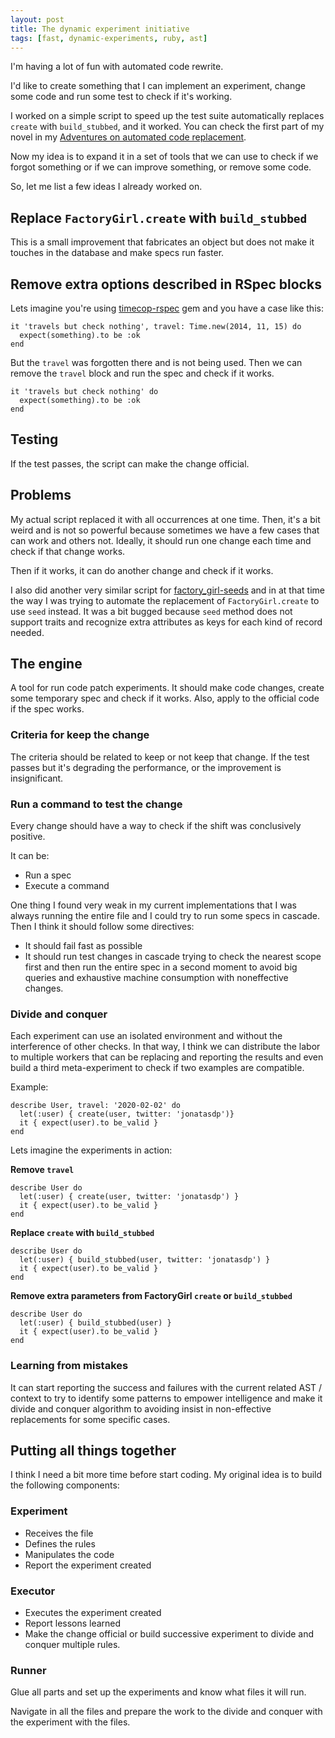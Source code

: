 ```yaml
---
layout: post
title: The dynamic experiment initiative
tags: [fast, dynamic-experiments, ruby, ast]
---
```


I'm having a lot of fun with automated code rewrite.

I'd like to create something that I can implement an experiment,
change some code and run some test to check if it's working.

I worked on a simple script to speed up the test suite automatically
replaces `create` with `build_stubbed`, and it worked. You can check the first
part of my novel in my
[Adventures on automated code replacement](https://ideia.me/adventures-on-automated-code-replacement).

Now my idea is to expand it in a set of tools that we can use to check if we
forgot something or if we can improve something, or remove some code.

So, let me list a few ideas I already worked on.

## Replace `FactoryGirl.create` with `build_stubbed`

This is a small improvement that fabricates an object but does not make it
touches in the database and make specs run faster.

## Remove extra options described in RSpec blocks

Lets imagine you're using [timecop-rspec](https://github.com/avantoss/timecop-rspec#usage)
gem and you have a case like this:

```
it 'travels but check nothing', travel: Time.new(2014, 11, 15) do
  expect(something).to be :ok
end
```

But the `travel` was forgotten there and is not being used. Then we can remove
the `travel` block and run the spec and check if it works.

```
it 'travels but check nothing' do
  expect(something).to be :ok
end
```
## Testing

If the test passes, the script can make the change official.

## Problems

My actual script replaced it with all occurrences at one time. Then, it's a bit weird
and is not so powerful because sometimes we have a few cases that can work and
others not. Ideally, it should run one change each time and check if that change
works.

Then if it works, it can do another change and check if it works.

I also did another very similar script for
[factory_girl-seeds](https://github.com/evrone/factory_girl-seeds) and in at that time
the way I was trying to automate the replacement of `FactoryGirl.create` to use
`seed` instead. It was a bit bugged because `seed` method does not support traits and
recognize extra attributes as keys for each kind of record needed.

## The engine

A tool for run code patch experiments. It should make code changes,
create some temporary spec and check if it works. Also, apply to the official code
if the spec works.

### Criteria for keep the change

The criteria should be related to keep or not keep that change. If the test
passes but it's degrading the performance, or the improvement is insignificant.

### Run a command to test the change

Every change should have a way to check if the shift was conclusively positive.

It can be:

- Run a spec
- Execute a command

One thing I found very weak in my current implementations that I was always
running the entire file and I could try to run some specs in cascade. Then I
think it should follow some directives:

- It should fail fast as possible
- It should run test changes in cascade trying to check the nearest scope first
  and then run the entire spec in a second moment to avoid big
  queries and exhaustive machine consumption with noneffective changes.

### Divide and conquer

Each experiment can use an isolated environment and without the interference of
other checks. In that way, I think we can distribute the labor to multiple
workers that can be replacing and reporting the results and even build a third
meta-experiment to check if two examples are compatible.

Example:

```
describe User, travel: '2020-02-02' do
  let(:user) { create(user, twitter: 'jonatasdp')}
  it { expect(user).to be_valid }
end
```

Lets imagine the experiments in action:

**Remove `travel`**

```
describe User do
  let(:user) { create(user, twitter: 'jonatasdp') }
  it { expect(user).to be_valid }
end
```

**Replace `create` with `build_stubbed`**

```
describe User do
  let(:user) { build_stubbed(user, twitter: 'jonatasdp') }
  it { expect(user).to be_valid }
end
```

**Remove extra parameters from FactoryGirl `create` or `build_stubbed`**

```
describe User do
  let(:user) { build_stubbed(user) }
  it { expect(user).to be_valid }
end
```

### Learning from mistakes

It can start reporting the success and failures with the current
related AST / context to try to identify some patterns to empower intelligence and make it divide and conquer algorithm to avoiding insist in non-effective replacements for some specific cases.

## Putting all things together

I think I need a bit more time before start coding. My original idea is to build
the following components:

### Experiment

- Receives the file
- Defines the rules
- Manipulates the code
- Report the experiment created

### Executor

- Executes the experiment created
- Report lessons learned
- Make the change official or build 
  successive experiment to divide and conquer multiple rules.

### Runner

Glue all parts and set up the experiments and know what files it will run.

Navigate in all the files and prepare the work to the divide and conquer with 
the experiment with the files.


